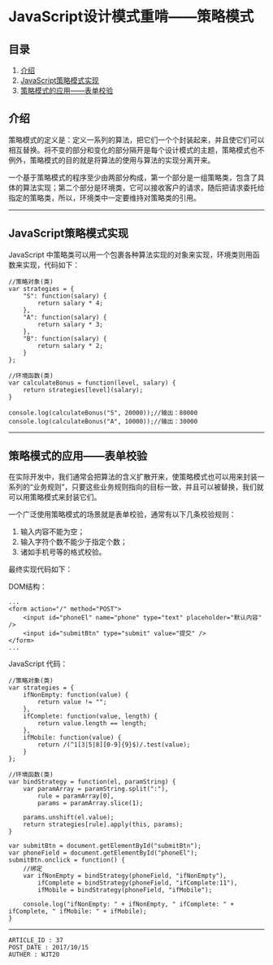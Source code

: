 
# JavaScript设计模式重啃——策略模式 #

## 目录 ##

1. [介绍](#href1)
2. [JavaScript策略模式实现](#href2)
3. [策略模式的应用——表单校验](#href3)

## <a name="href1">介绍</a> ##

策略模式的定义是：定义一系列的算法，把它们一个个封装起来，并且使它们可以相互替换。将不变的部分和变化的部分隔开是每个设计模式的主题，策略模式也不例外，策略模式的目的就是将算法的使用与算法的实现分离开来。

一个基于策略模式的程序至少由两部分构成，第一个部分是一组策略类，包含了具体的算法实现；第二个部分是环境类，它可以接收客户的请求，随后把请求委托给指定的策略类，所以，环境类中一定要维持对策略类的引用。

---

## <a name="href2">JavaScript策略模式实现</a> ##

JavaScript 中策略类可以用一个包裹各种算法实现的对象来实现，环境类则用函数来实现，代码如下：

```
//策略对象(类)
var strategies = {
    "S": function(salary) {
        return salary * 4;
    },
    "A": function(salary) {
        return salary * 3;
    },
    "B": function(salary) {
        return salary * 2;
    }
};

//环境函数(类)
var calculateBonus = function(level, salary) {
    return strategies[level](salary);
}

console.log(calculateBonus("S", 20000));//输出：80000
console.log(calculateBonus("A", 10000));//输出：30000
```

---

## <a name="href3">策略模式的应用——表单校验</a> ##

在实际开发中，我们通常会把算法的含义扩散开来，使策略模式也可以用来封装一系列的“业务规则”，只要这些业务规则指向的目标一致，并且可以被替换，我们就可以用策略模式来封装它们。

一个广泛使用策略模式的场景就是表单校验，通常有以下几条校验规则：

1. 输入内容不能为空；
2. 输入字符个数不能少于指定个数；
3. 诸如手机号等的格式校验。

最终实现代码如下：

DOM结构：

```
...
<form action="/" method="POST">
    <input id="phoneEl" name="phone" type="text" placeholder="默认内容" />
    <input id="submitBtn" type="submit" value="提交" />
</form>
...
```

JavaScript 代码：

```
//策略对象(类)
var strategies = {
    ifNonEmpty: function(value) {
        return value != "";
    },
    ifComplete: function(value, length) {
        return value.length == length;
    },
    ifMobile: function(value) {
        return /(^1[3|5|8][0-9]{9}$)/.test(value);
    }
};

//环境函数(类)
var bindStrategy = function(el, paramString) {
    var paramArray = paramString.split(":"),
        rule = paramArray[0],
        params = paramArray.slice(1);

    params.unshift(el.value);
    return strategies[rule].apply(this, params);
}

var submitBtn = document.getElementById("submitBtn");
var phoneField = document.getElementById("phoneEl");
submitBtn.onclick = function() {
    //绑定
    var ifNonEmpty = bindStrategy(phoneField, "ifNonEmpty"),
        ifComplete = bindStrategy(phoneField, "ifComplete:11"),
        ifMobile = bindStrategy(phoneField, "ifMobile");

    console.log("ifNonEmpty: " + ifNonEmpty, " ifComplete: " + ifComplete, " ifMobile: " + ifMobile);
}
```

---

```
ARTICLE_ID : 37
POST_DATE : 2017/10/15
AUTHER : WJT20
```
